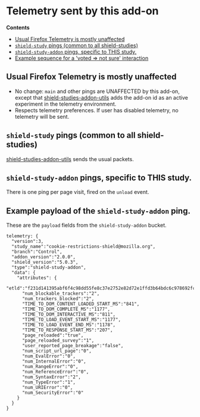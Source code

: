 # Telemetry sent by this add-on

<!-- START doctoc generated TOC please keep comment here to allow auto update -->

<!-- DON'T EDIT THIS SECTION, INSTEAD RE-RUN doctoc TO UPDATE -->

**Contents**

* [Usual Firefox Telemetry is mostly unaffected](#usual-firefox-telemetry-is-mostly-unaffected)
* [`shield-study` pings (common to all shield-studies)](#shield-study-pings-common-to-all-shield-studies)
* [`shield-study-addon` pings, specific to THIS study.](#shield-study-addon-pings-specific-to-this-study)
* [Example sequence for a 'voted => not sure' interaction](#example-payload-of-the-shield-study-addon-ping)

<!-- END doctoc generated TOC please keep comment here to allow auto update -->

## Usual Firefox Telemetry is mostly unaffected

* No change: `main` and other pings are UNAFFECTED by this add-on, except that [shield-studies-addon-utils](https://github.com/mozilla/shield-studies-addon-utils) adds the add-on id as an active experiment in the telemetry environment.
* Respects telemetry preferences. If user has disabled telemetry, no telemetry will be sent.

## `shield-study` pings (common to all shield-studies)

[shield-studies-addon-utils](https://github.com/mozilla/shield-studies-addon-utils) sends the usual packets.

## `shield-study-addon` pings, specific to THIS study.

There is one ping per page visit, fired on the `unload` event.

## Example payload of the `shield-study-addon` ping.

These are the `payload` fields from the `shield-study-addon` bucket.

```
telemetry: {
  "version":3,
  "study_name":"cookie-restrictions-shield@mozilla.org",
  "branch":"Control",
  "addon_version":"2.0.0",
  "shield_version":"5.0.3",
  "type":"shield-study-addon",
  "data": {
    "attributes": {
      "etld":"f231d141395abf6f4c98dd55fe8c37e2752e82d72e1ffd3b64bdc6c978692fc6",
      "num_blockable_trackers":"2",
      "num_trackers_blocked":"2",
      "TIME_TO_DOM_CONTENT_LOADED_START_MS":"841",
      "TIME_TO_DOM_COMPLETE_MS":"1177",
      "TIME_TO_DOM_INTERACTIVE_MS":"811",
      "TIME_TO_LOAD_EVENT_START_MS":"1177",
      "TIME_TO_LOAD_EVENT_END_MS":"1178",
      "TIME_TO_RESPONSE_START_MS":"207",
      "page_reloaded":"true",
      "page_reloaded_survey":"1",
      "user_reported_page_breakage":"false",
      "num_script_url_page":"0",
      "num_EvalError":"0",
      "num_InternalError":"0",
      "num_RangeError":"0",
      "num_ReferenceError":"0",
      "num_SyntaxError":"2",
      "num_TypeError":"1",
      "num_URIError":"0",
      "num_SecurityError":"0"
    }
  }
}
```
